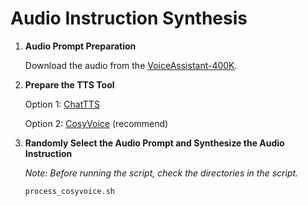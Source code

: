 # Audio Instruction Synthesis

1. **Audio Prompt Preparation**

   Download the audio from the [VoiceAssistant-400K](https://huggingface.co/datasets/gpt-omni/VoiceAssistant-400K).

2. **Prepare the TTS Tool**

   Option 1: [ChatTTS](https://github.com/2noise/ChatTTS)

   Option 2: [CosyVoice](https://github.com/FunAudioLLM/CosyVoice) (recommend)

3. **Randomly Select the Audio Prompt and Synthesize the Audio Instruction**

   *Note: Before running the script, check the directories in the script.*

   ```bash
   process_cosyvoice.sh
   ```